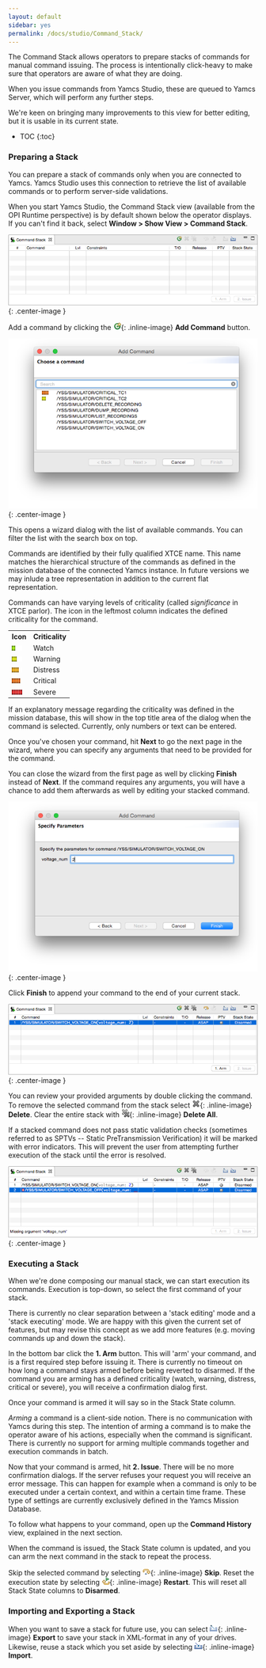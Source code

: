```yaml
---
layout: default
sidebar: yes
permalink: /docs/studio/Command_Stack/
---
```


The Command Stack allows operators to prepare stacks of commands for manual command issuing. The process is intentionally click-heavy to make sure that operators are aware of what they are doing.

When you issue commands from Yamcs Studio, these are queued to Yamcs Server, which will perform any further steps.   

We're keen on bringing many improvements to this view for better editing, but it is usable in its current state.

* TOC
{:toc}

### Preparing a Stack
You can prepare a stack of commands only when you are connected to Yamcs. Yamcs Studio uses this connection to retrieve the list of available commands or to perform server-side validations.

When you start Yamcs Studio, the Command Stack view (available from the OPI Runtime perspective) is by default shown below the operator displays. If you can't find it back, select **Window > Show View > Command Stack**.

![Command Stack](/assets/studio/stack-new.png){: .center-image }

Add a command by clicking the ![New Command](/assets/studio/icons/new_command.png){: .inline-image} **Add Command** button.

![Command Stack](/assets/studio/stack-add.png){: .center-image }

This opens a wizard dialog with the list of available commands. You can filter the list with the search box on top.

Commands are identified by their fully qualified XTCE name. This name matches the hierarchical structure of the commands as defined in the mission database of the connected Yamcs instance. In future versions we may inlude a tree representation in addition to the current flat representation.

Commands can have varying levels of criticality (called *significance* in XTCE parlor). The icon in the leftmost column indicates the defined criticality for the command.

<table class="inline">
    <tr>
        <th width="1">Icon</th>
        <th>Criticality</th>
    </tr>
    <tr>
        <td><img src="/assets/studio/icons/level1s.png"></td>
        <td>Watch</td>
    </tr>
    <tr>
        <td><img src="/assets/studio/icons/level2s.png"></td>
        <td>Warning</td>
    </tr>
    <tr>
        <td><img src="/assets/studio/icons/level3s.png"></td>
        <td>Distress</td>
    </tr>
    <tr>
        <td><img src="/assets/studio/icons/level4s.png"></td>
        <td>Critical</td>
    </tr>
    <tr>
        <td><img src="/assets/studio/icons/level5s.png"></td>
        <td>Severe</td>
    </tr>
</table>

If an explanatory message regarding the criticality was defined in the mission database, this will show in the top title area of the dialog when the command is selected. Currently, only numbers or text can be entered.

Once you've chosen your command, hit **Next** to go the next page in the wizard, where you can specify any arguments that need to be provided for the command.

<div class="hint">
    You can close the wizard from the first page as well by clicking <strong>Finish</strong> instead of <strong>Next</strong>. If the command requires any arguments, you will have a chance to add them afterwards as well by editing your stacked command.
</div>

![Specify Command Parameters](/assets/studio/stack-add-page2.png){: .center-image }

Click **Finish** to append your command to the end of your current stack.

![Stacked Command](/assets/studio/stack-with-command.png){: .center-image }

You can review your provided arguments by double clicking the command. To remove the selected command from the stack select ![Delete](/assets/studio/icons/remove.png){: .inline-image} **Delete**. Clear the entire stack with ![Delete All](/assets/studio/icons/removeall.png){: .inline-image} **Delete All**.

If a stacked command does not pass static validation checks (sometimes referred to as SPTVs -- Static PreTransmission Verification) it will be marked with error indicators. This will prevent the user from attempting further execution of the stack until the error is resolved.

![Stack in Error](/assets/studio/stack-in-error.png){: .center-image }

### Executing a Stack
When we're done composing our manual stack, we can start execution its commands. Execution is top-down, so select the first command of your stack.

<div class="hint">
    There is currently no clear separation between a 'stack editing' mode and a 'stack executing' mode. We are happy with this given the current set of features, but may revise this concept as we add more features (e.g. moving commands up and down the stack).
</div>

In the bottom bar click the **1. Arm** button. This will 'arm' your command, and is a first required step before issuing it. There is currently no timeout on how long a command stays armed before being reverted to disarmed. If the command you are arming has a defined criticality (watch, warning, distress, critical or severe), you will receive a confirmation dialog first.

Once your command is armed it will say so in the Stack State column.

<div class="hint">
    <em>Arming</em> a command is a client-side notion. There is no communication with Yamcs during this step. The intention of arming a command is to make the operator aware of his actions, especially when the command is significant. There is currently no support for arming multiple commands together and execution commands in batch. 
</div>

Now that your command is armed, hit **2. Issue**. There will be no more confirmation dialogs. If the server refuses your request you will receive an error message. This can happen for example when a command is only to be executed under a certain context, and within a certain time frame. These type of settings are currently exclusively defined in the Yamcs Mission Database.

To follow what happens to your command, open up the **Command History** view, explained in the next section.

When the command is issued, the Stack State column is updated, and you can arm the next command in the stack to repeat the process.

Skip the selected command by selecting ![Skip Command](/assets/studio/icons/stepover_co.png){: .inline-image} **Skip**. Reset the execution state by selecting ![Restart](/assets/studio/icons/restart_co.png){: .inline-image} **Restart**. This will reset all Stack State columns to **Disarmed**. 

### Importing and Exporting a Stack
When you want to save a stack for future use, you can select ![Export](/assets/studio/icons/export_wiz.png){: .inline-image} **Export** to save your stack in XML-format in any of your drives. Likewise, reuse a stack which you set aside by selecting ![Import](/assets/studio/icons/import_wiz.gif){: .inline-image} **Import**.  
